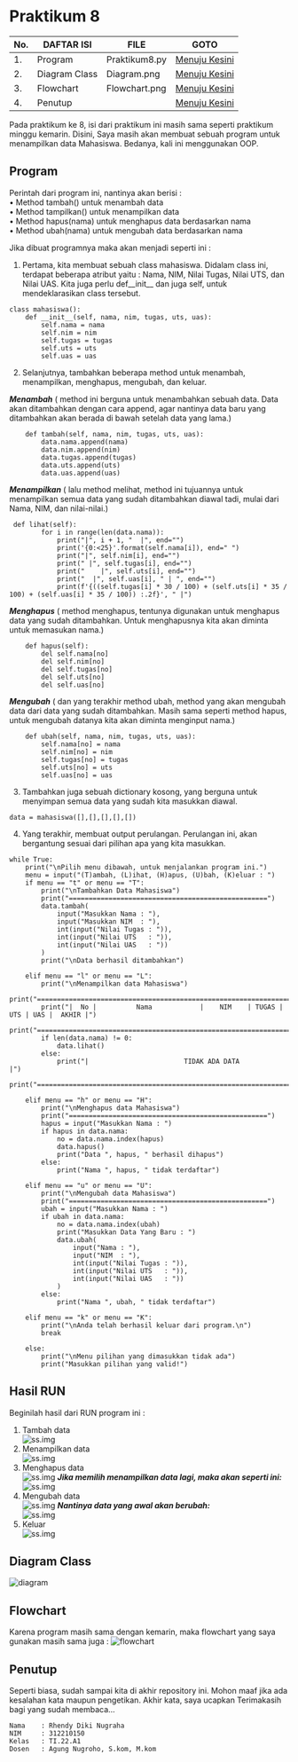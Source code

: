 # Praktikum 8
| No.| DAFTAR ISI    | FILE          | GOTO                            |
|----|---------------|---------------|---------------------------------|
| 1. | Program       | Praktikum8.py | [Menuju Kesini](#program)       |
| 2. | Diagram Class | Diagram.png   | [Menuju Kesini](#diagram-class) |
| 3. | Flowchart     | Flowchart.png | [Menuju Kesini](#flowchart)     |
| 4. | Penutup       |               | [Menuju Kesini](#penutup)       |

Pada praktikum ke 8, isi dari praktikum ini masih sama seperti praktikum minggu kemarin. Disini, Saya masih akan membuat sebuah program untuk menampilkan data Mahasiswa. Bedanya, kali ini menggunakan OOP.

## Program
Perintah dari program ini, nantinya akan berisi :<br/>
• Method tambah() untuk menambah data<br/>
• Method tampilkan() untuk menampilkan data<br/>
• Method hapus(nama) untuk menghapus data berdasarkan nama<br/>
• Method ubah(nama) untuk mengubah data berdasarkan nama<br/>

Jika dibuat programnya maka akan menjadi seperti ini :
1. Pertama, kita membuat sebuah class mahasiswa. Didalam class ini, terdapat beberapa atribut yaitu : Nama, NIM, Nilai Tugas, Nilai UTS, dan Nilai UAS. Kita juga perlu def__init__ dan juga self, untuk mendeklarasikan class tersebut.
```
class mahasiswa():
    def __init__(self, nama, nim, tugas, uts, uas):
        self.nama = nama
        self.nim = nim
        self.tugas = tugas
        self.uts = uts
        self.uas = uas
```
2. Selanjutnya, tambahkan beberapa method untuk menambah, menampilkan, menghapus, mengubah, dan keluar.<br/>

***Menambah*** ( method ini berguna untuk menambahkan sebuah data. Data akan ditambahkan dengan cara append, agar nantinya data baru yang ditambahkan akan berada di bawah setelah data yang lama.)
```
    def tambah(self, nama, nim, tugas, uts, uas):
        data.nama.append(nama)
        data.nim.append(nim)
        data.tugas.append(tugas)
        data.uts.append(uts)
        data.uas.append(uas)
```
***Menampilkan*** ( lalu method melihat, method ini tujuannya untuk menampilkan semua data yang sudah ditambahkan diawal tadi, mulai dari Nama, NIM, dan nilai-nilai.)
```
 def lihat(self):
        for i in range(len(data.nama)):
            print("|", i + 1, "  |", end="")
            print('{0:<25}'.format(self.nama[i]), end=" ")
            print("|", self.nim[i], end="")
            print(" |", self.tugas[i], end="")
            print("    |", self.uts[i], end="")
            print("  |", self.uas[i], " | ", end="")
            print(f'{((self.tugas[i] * 30 / 100) + (self.uts[i] * 35 / 100) + (self.uas[i] * 35 / 100)) :.2f}', " |")
```
***Menghapus*** ( method menghapus, tentunya digunakan untuk menghapus data yang sudah ditambahkan. Untuk menghapusnya kita akan diminta untuk memasukan nama.)
```
    def hapus(self):
        del self.nama[no]
        del self.nim[no]
        del self.tugas[no]
        del self.uts[no]
        del self.uas[no]
```
***Mengubah*** ( dan yang terakhir method ubah, method yang akan mengubah data dari data yang sudah ditambahkan. Masih sama seperti method hapus, untuk mengubah datanya kita akan diminta menginput nama.)
```
    def ubah(self, nama, nim, tugas, uts, uas):
        self.nama[no] = nama
        self.nim[no] = nim
        self.tugas[no] = tugas
        self.uts[no] = uts
        self.uas[no] = uas
```
3. Tambahkan juga sebuah dictionary kosong, yang berguna untuk menyimpan semua data yang sudah kita masukkan diawal.<br/>
```
data = mahasiswa([],[],[],[],[])
```
4. Yang terakhir, membuat output perulangan. Perulangan ini, akan bergantung sesuai dari pilihan apa yang kita masukkan.
```
while True:
    print("\nPilih menu dibawah, untuk menjalankan program ini.")
    menu = input("(T)ambah, (L)ihat, (H)apus, (U)bah, (K)eluar : ")
    if menu == "t" or menu == "T":
        print("\nTambahkan Data Mahasiswa")
        print("==================================================")
        data.tambah(
            input("Masukkan Nama : "),
            input("Masukkan NIM  : "),
            int(input("Nilai Tugas : ")),
            int(input("Nilai UTS   : ")),
            int(input("Nilai UAS   : "))
        )
        print("\nData berhasil ditambahkan")

    elif menu == "l" or menu == "L":
        print("\nMenampilkan data Mahasiswa")
        print("===========================================================================")
        print("|  No |          Nama            |    NIM    | TUGAS | UTS | UAS |  AKHIR |")
        print("===========================================================================")
        if len(data.nama) != 0:
            data.lihat()
        else:
            print("|                        TIDAK ADA DATA                                   |")
        print("===========================================================================")

    elif menu == "h" or menu == "H":
        print("\nMenghapus data Mahasiswa")
        print("==================================================")
        hapus = input("Masukkan Nama : ")
        if hapus in data.nama:
            no = data.nama.index(hapus)
            data.hapus()
            print("Data ", hapus, " berhasil dihapus")
        else:
            print("Nama ", hapus, " tidak terdaftar")

    elif menu == "u" or menu == "U":
        print("\nMengubah data Mahasiswa")
        print("==================================================")
        ubah = input("Masukkan Nama : ")
        if ubah in data.nama:
            no = data.nama.index(ubah)
            print("Masukkan Data Yang Baru : ")
            data.ubah(
                input("Nama : "),
                input("NIM  : "),
                int(input("Nilai Tugas : ")),
                int(input("Nilai UTS   : ")),
                int(input("Nilai UAS   : "))
            )
        else:
            print("Nama ", ubah, " tidak terdaftar")

    elif menu == "k" or menu == "K":
        print("\nAnda telah berhasil keluar dari program.\n")
        break

    else:
        print("\nMenu pilihan yang dimasukkan tidak ada")
        print("Masukkan pilihan yang valid!")
```
## Hasil RUN
Beginilah hasil dari RUN program ini :<br/>
1. Tambah data<br/>
![ss.img](Screenshots/ss1.png)
2. Menampilkan data<br/>
![ss.img](Screenshots/ss2.png)
3. Menghapus data<br/>
![ss.img](Screenshots/ss3.png)
***Jika memilih menampilkan data lagi, maka akan seperti ini:***<br/>
![ss.img](Screenshots/ss4.png)
4. Mengubah data<br/>
![ss.img](Screenshots/ss5.png)
***Nantinya data yang awal akan berubah:***<br/>
![ss.img](Screenshots/ss6.png)
5. Keluar<br/>
![ss.img](Screenshots/ss7.png)

## Diagram Class
![diagram](Screenshots/Diagram.png)

## Flowchart
Karena program masih sama dengan kemarin, maka flowchart yang saya gunakan masih sama juga :
![flowchart](Screenshots/Flowchart.png)

## Penutup
Seperti biasa, sudah sampai kita di akhir repository ini. Mohon maaf jika ada kesalahan kata maupun pengetikan. Akhir kata, saya ucapkan Terimakasih bagi yang sudah membaca...

```
Nama    : Rhendy Diki Nugraha
NIM     : 312210150
Kelas   : TI.22.A1
Dosen   : Agung Nugroho, S.kom, M.kom
```